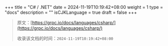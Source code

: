 +++
title = "C# / .NET"
date = 2024-11-19T10:19:42+08:00
weight = 1
type = "docs"
description = ""
isCJKLanguage = true
draft = false
+++

> 原文：[https://grpc.io/docs/languages/csharp/](https://grpc.io/docs/languages/csharp/)
>
> 收录该文档的时间：`2024-11-19T10:19:42+08:00`
